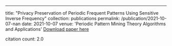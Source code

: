 ---
title: "Privacy Preservation of Periodic Frequent Patterns Using Sensitive Inverse Frequency"
collection: publications
permalink: /publication/2021-10-07-nan
date: 2021-10-07
venue: 'Periodic Pattern Mining Theory Algorithms and Applications'
[Download paper here](https://scholar.google.com/citations?view_op=view_citation&hl=en&user=CCckbEUAAAAJ&cstart=20&pagesize=80&citation_for_view=CCckbEUAAAAJ:hkOj_22Ku90C)

citation count: 2.0